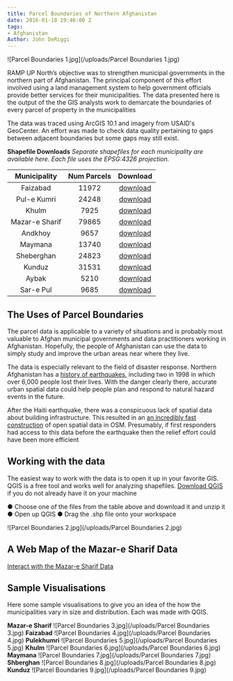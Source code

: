 ```yaml
---
title: Parcel Boundaries of Northern Afghanistan
date: 2016-01-18 19:46:00 Z
tags:
- Afghanistan
Author: John DeRiggi
---
```


![Parcel Boundaries 1.jpg](/uploads/Parcel Boundaries 1.jpg)

RAMP UP North’s objective was to strengthen municipal governments in the northern part of Afghanistan. The principal component of this effort involved using a land management system to help government officials provide better services for their municipalities. The data presented here is the output of the the GIS analysts work to demarcate the boundaries of every parcel of property in the municipalities

<!--more-->

The data was traced using ArcGIS 10.1 and imagery from USAID's GeoCenter. An effort was made to check data quality pertaining to gaps between adjacent boundaries but some gaps may still exist.

**Shapefile Downloads**
*Separate shapefiles for each municipality are available here. Each file uses the EPSG:4326 projection.*

|  Municipality  | Num Parcels | Download |
|:--------------:|:-----------:|:--------:|
|    Faizabad    |    11972    | [download ](https://github.com/deriggi/RAMPUPNorthData/blob/master/municipal_parcels_export/Badakshan)|
|   Pul-e Kumri  |    24248    | [download ](https://github.com/deriggi/RAMPUPNorthData/blob/master/municipal_parcels_export/Baghlan)|
|      Khulm     |     7925    | [download ](https://github.com/deriggi/RAMPUPNorthData/blob/master/municipal_parcels_export/Balkh)|
| Mazar-e Sharif |    79865    | [download ](https://github.com/deriggi/RAMPUPNorthData/blob/master/municipal_parcels_export/Balkh)|
|     Andkhoy    |     9657    | [download ](https://github.com/deriggi/RAMPUPNorthData/blob/master/municipal_parcels_export/Faryab)|
|     Maymana    |    13740    | [download ](https://github.com/deriggi/RAMPUPNorthData/blob/master/municipal_parcels_export/Faryab)|
|   Sheberghan   |    24823    | [download ](https://github.com/deriggi/RAMPUPNorthData/blob/master/municipal_parcels_export/Jawzjan)|
|     Kunduz     |    31531    | [download ](https://github.com/deriggi/RAMPUPNorthData/blob/master/municipal_parcels_export/Kunduz)|
|      Aybak     |     5210    | [download ](https://github.com/deriggi/RAMPUPNorthData/blob/master/municipal_parcels_export/Samangan)|
|    Sar-e Pul   |     9685    | [download ](https://github.com/deriggi/RAMPUPNorthData/blob/master/municipal_parcels_export/Sarepul)|


## The Uses of Parcel Boundaries
The parcel data is applicable to a variety of situations and is probably most valuable to Afghan municipal governments and data practitioners working in Afghanistan. Hopefully, the people of Afghanistan can use the data to simply study and improve the urban areas near where they live.

The data is especially relevant to the field of disaster response. Northern Afghanistan has a [history of earthquakes](http://earthquake.usgs.gov/earthquakes/world/historical_country.php#afghanistan), including two in 1998 in which over 6,000 people lost their lives. With the danger clearly there, accurate urban spatial data could help people plan and respond to natural hazard events in the future.

After the Haiti earthquake, there was a conspicuous lack of spatial data about building infrastructure. This resulted in an [an incredibly fast construction](http://vimeo.com/9182869) of open spatial data in OSM. Presumably, if first responders had access to this data before the earthquake then the relief effort could have been more efficient

## Working with the data

The easiest way to work with the data is to open it up in your favorite GIS. QGIS is a free tool and works well for analyzing shapefiles. [Download QGIS](http://www.qgis.org/en/site/forusers/download.html) if you do not already have it on your machine

●	Choose one of the files from the table above and download it and unzip it
●	Open up QGIS
●	Drag the .shp file onto your workspace 

![Parcel Boundaries 2.jpg](/uploads/Parcel Boundaries 2.jpg)

## A Web Map of the Mazar-e Sharif Data

[Interact with the Mazar-e Sharif Data
](http://deriggi.github.io/RUNorthArcPy/mazar/mazar.html)

## Sample Visualisations

Here some sample visualisations to give you an idea of the how the municipalities vary in size and distribution. Each was made with QGIS.

**Mazar-e Sharif**
![Parcel Boundaries 3.jpg](/uploads/Parcel Boundaries 3.jpg)
**Faizabad**
![Parcel Boundaries 4.jpg](/uploads/Parcel Boundaries 4.jpg)
**Pulekhumri**
![Parcel Boundaries 5.jpg](/uploads/Parcel Boundaries 5.jpg)
**Khulm**
![Parcel Boundaries 6.jpg](/uploads/Parcel Boundaries 6.jpg)
**Maymana**
![Parcel Boundaries 7.jpg](/uploads/Parcel Boundaries 7.jpg)
**Shberghan**
![Parcel Boundaries 8.jpg](/uploads/Parcel Boundaries 8.jpg)
**Kunduz**
![Parcel Boundaries 9.jpg](/uploads/Parcel Boundaries 9.jpg)